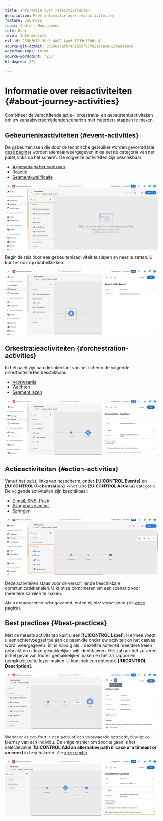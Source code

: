 ```yaml
---
title: Informatie over reisactiviteiten
description: Meer informatie over reisactiviteiten
feature: Journeys
topic: Content Management
role: User
level: Intermediate
exl-id: 239b3d72-3be0-4a82-84e6-f219e33ddca4
source-git-commit: 85686ace0b7a8255c795f821caac481bbee1e6d6
workflow-type: tm+mt
source-wordcount: '263'
ht-degree: 24%

---
```


# Informatie over reisactiviteiten {#about-journey-activities}

Combineer de verschillende actie-, orkestratie- en gebeurtenisactiviteiten om uw kanaaloverschrijdende scenario’s met meerdere stappen te maken.

## Gebeurtenisactiviteiten {#event-activities}

De gebeurtenissen die door de technische gebruiker worden gevormd (zie [deze pagina](../event/about-events.md)) worden allemaal weergegeven in de eerste categorie van het palet, links op het scherm. De volgende activiteiten zijn beschikbaar:

* [Algemene gebeurtenissen](../building-journeys/general-events.md)
* [Reactie](../building-journeys/reaction-events.md)
* [Segmentkwalificatie](../building-journeys/segment-qualification-events.md)

![](assets/journey43.png)

Begin de reis door een gebeurtenisactiviteit te slepen en neer te zetten. U kunt er ook op dubbelklikken.

![](assets/journey44.png)

## Orkestratieactiviteiten {#orchestration-activities}

In het palet zijn aan de linkerkant van het scherm de volgende orkestactiviteiten beschikbaar:

* [Voorwaarde](../building-journeys/condition-activity.md)
* [Wachten](../building-journeys/wait-activity.md)
* [Segment lezen](../building-journeys/read-segment.md)

![](assets/journey49.png)

## Actieactiviteiten {#action-activities}

Vanuit het palet, links van het scherm, onder **[!UICONTROL Events]** en **[!UICONTROL Orchestration]**, vindt u de **[!UICONTROL Actions]** categorie. De volgende activiteiten zijn beschikbaar:

* [E-mail, SMS, Push](../building-journeys/journeys-message.md)
* [Aangepaste acties](../building-journeys/using-custom-actions.md)
* [Springen](../building-journeys/jump.md)

![](assets/journey58.png)

Deze activiteiten staan voor de verschillende beschikbare communicatiekanalen. U kunt ze combineren om een scenario voor meerdere kanalen te maken.

Als u douaneacties hebt gevormd, zullen zij hier verschijnen (zie [deze pagina](../building-journeys/using-custom-actions.md)).

## Best practices {#best-practices}

Met de meeste activiteiten kunt u een **[!UICONTROL Label]**. Hiermee voegt u een achtervoegsel toe aan de naam die onder uw activiteit op het canvas wordt weergegeven. Dit is handig als u dezelfde activiteit meerdere keren gebruikt en u deze gemakkelijker wilt identificeren. Het zal ook het zuiveren in het geval van fouten gemakkelijker maken en het zal rapporten gemakkelijker te lezen maken. U kunt ook een optionele **[!UICONTROL Description]**.

![](assets/journey59bis.png)

Wanneer er een fout in een actie of een voorwaarde optreedt, eindigt de journey van een individu. De enige manier om door te gaan is het selectievakje **[!UICONTROL Add an alternative path in case of a timeout or an error]** in te schakelen. Zie [deze sectie](../building-journeys/using-the-journey-designer.md#paths).

![](assets/journey42.png)
